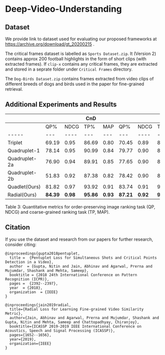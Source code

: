 # Deep-Video-Understanding

## Dataset
We provide link to dataset used for evaluating our proposed frameworks at https://archive.org/download/gt_20200215 .

The critical frames dataset is labelled as `Sports Dataset.zip`. It (Version 2) contains approx 200 football highlights in the form of short clips (with extracted frames). If `clip-x` contains any critical frames, they are extracted and stored in a seprate folder under `Critical Frames` directory.

The `Dog-Birds Dataset.zip` contains frames extracted from video clips of different breeds of dogs and birds used in the paper for fine-grained retrieval.

## Additional Experiments and Results

|       |||CnD||||FcP||||FtW||
| ----- |---|----|---|---|---|----|---|---|---|----|---|---|
|       | QP%|NDCG|TP%|MAP|QP%|NDCG|TP%|MAP|QP%|NDCG|TP%|MAP|
| ----- |---|----|---|---|---|----|---|---|---|----|---|---|
|Triplet|69.19|0.95|86.69|0.80|70.45|0.89|85.32|0.54|42.75|0.88|75.91|0.65|
|Quadruplet-1|78.14|0.95|90.99|0.84|79.77|0.90|88.78|0.64|37.12|0.86|71.92|0.59|
|Quadruplet-2a|76.90|0.94|89.91|0.85|77.65|0.90|88.52|0.61|45.88|0.87|76.13|0.66|
|Quadruplet-2b|51.83|0.92|87.38|0.82|78.42|0.90|87.06|0.60|38.64|0.84|74.77|0.61|
|Quadlet(Ours) |81.82|0.97|93.92|0.91|83.74|0.91|91.74|0.66|53.93|0.89|80.56|0.67|
|Radial(Ours) |**84.39**|**0.98**|**95.86**|**0.93**|**87.21**|**0.92**|**92.64**|**0.70**|**55.18**|**0.90**|**81.91**|**0.68**|

        
Table 3: Quantitative metrics for order-preserving image ranking task (QP, NDCG) and coarse-grained ranking task (TP, MAP).

## Citation
 If you use the dataset and research from our papers for further research, consider citing:
```
@inproceedings{gupta2018pentuplet,
  title =  {Pentuplet Loss for Simultaneous Shots and Critical Points Detection in a Video},
  author  = {Gupta, Nitin and Jain, Abhinav and Agarwal, Prerna and Mujumdar, Shashank and Mehta, Sameep},
  booktitle = {2018 24th International Conference on Pattern Recognition (ICPR)},
  pages =  {2392--2397},
  year  = {2018},
  organization  = {IEEE}
}

@inproceedings{jain2019radial,
  title={Radial Loss for Learning Fine-grained Video Similarity Metric},
  author={Jain, Abhinav and Agarwal, Prerna and Mujumdar, Shashank and Gupta, Nitin and Mehta, Sameep and Chattopadhyay, Chiranjoy},
  booktitle={ICASSP 2019-2019 IEEE International Conference on Acoustics, Speech and Signal Processing (ICASSP)},
  pages={1652--1656},
  year={2019},
  organization={IEEE}
}
```
